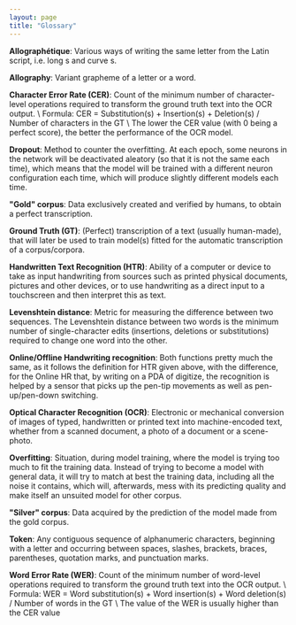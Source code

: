 ```yaml
---
layout: page
title: "Glossary"
---
```


**Allographétique**: Various ways of writing the same letter from the Latin script, i.e. long s and curve s.

**Allography**: Variant grapheme of a letter or a word.

**Character Error Rate (CER)**: Count of the minimum number of character-level operations required to transform the ground truth text into the OCR output. \\
Formula: CER = Substitution(s) + Insertion(s) + Deletion(s) / Number of characters in the GT \\
The lower the CER value (with 0 being a perfect score), the better the performance of the OCR model.

**Dropout**: Method to counter the overfitting. At each epoch, some neurons in the network will be deactivated aleatory (so that it is not the same each time), which means that the model will be trained with a different neuron configuration each time, which will produce slightly different models each time.

**"Gold" corpus**: Data exclusively created and verified by humans, to obtain a perfect transcription.

**Ground Truth (GT)**: (Perfect) transcription of a text (usually human-made), that will later be used to train model(s) fitted for the automatic transcription of a corpus/corpora.

**Handwritten Text Recognition (HTR)**: Ability of a computer or device to take as input handwriting from sources such as printed physical documents, pictures and other devices, or to use handwriting as a direct input to a touchscreen and then interpret this as text.

**Levenshtein distance**: Metric for measuring the difference between two sequences. The Levenshtein distance between two words is the minimum number of single-character edits (insertions, deletions or substitutions) required to change one word into the other.

**Online/Offline Handwriting recognition**: Both functions pretty much the same, as it follows the definition for HTR given above, with the difference, for the Online HR that, by writing on a PDA of digitize, the recognition is helped by a sensor that picks up the pen-tip movements as well as pen-up/pen-down switching.

**Optical Character Recognition (OCR)**: Electronic or mechanical conversion of images of typed, handwritten or printed text into machine-encoded text, whether from a scanned document, a photo of a document or a scene-photo.

**Overfitting**: Situation, during model training, where the model is trying too much to fit the training data. Instead of trying to become a model with general data, it will try to match at best the training data, including all the noise it contains, which will, afterwards, mess with its predicting quality and make itself an unsuited model for other corpus.

**"Silver" corpus**: Data acquired by the prediction of the model made from the gold corpus.

**Token**: Any contiguous sequence of alphanumeric characters, beginning with a letter and occurring between spaces, slashes, brackets, braces, parentheses, quotation marks, and punctuation marks.

**Word Error Rate (WER)**: Count of the minimum number of word-level operations required to transform the ground truth text into the OCR output. \\
Formula: WER = Word substitution(s) + Word insertion(s) + Word deletion(s) / Number of words in the GT \\
The value of the WER is usually higher than the CER value
